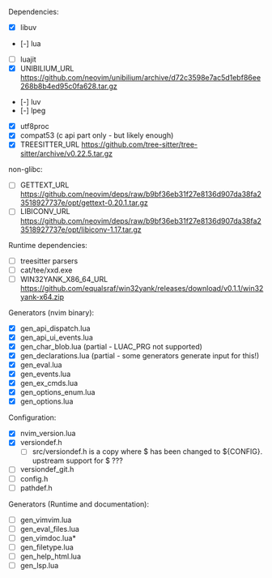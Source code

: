 Dependencies:

- [x] libuv
- [-] lua
- [ ] luajit
- [x] UNIBILIUM_URL https://github.com/neovim/unibilium/archive/d72c3598e7ac5d1ebf86ee268b8b4ed95c0fa628.tar.gz
- [-] luv
- [-] lpeg
- [x] utf8proc
- [x] compat53 (c api part only - but likely enough)
- [x] TREESITTER_URL https://github.com/tree-sitter/tree-sitter/archive/v0.22.5.tar.gz

non-glibc:
- [ ] GETTEXT_URL https://github.com/neovim/deps/raw/b9bf36eb31f27e8136d907da38fa23518927737e/opt/gettext-0.20.1.tar.gz
- [ ] LIBICONV_URL https://github.com/neovim/deps/raw/b9bf36eb31f27e8136d907da38fa23518927737e/opt/libiconv-1.17.tar.gz

Runtime dependencies:

- [ ] treesitter parsers
- [ ] cat/tee/xxd.exe
- [ ] WIN32YANK_X86_64_URL https://github.com/equalsraf/win32yank/releases/download/v0.1.1/win32yank-x64.zip

Generators (nvim binary):

 - [x] gen_api_dispatch.lua
 - [x] gen_api_ui_events.lua
 - [x] gen_char_blob.lua (partial - LUAC_PRG not supported)
 - [x] gen_declarations.lua (partial - some generators generate input for this!)
 - [x] gen_eval.lua
 - [x] gen_events.lua
 - [x] gen_ex_cmds.lua
 - [x] gen_options_enum.lua
 - [x] gen_options.lua

Configuration:

 - [x] nvim_version.lua
 - [x] versiondef.h
   - [ ] src/versiondef.h is a copy where $<CONFIG> has been changed to ${CONFIG}. upstream support for $<foo> ???
 - [ ] versiondef_git.h
 - [ ] config.h
 - [ ] pathdef.h

Generators (Runtime and documentation):

- [ ] gen_vimvim.lua
- [ ] gen_eval_files.lua
- [ ] gen_vimdoc.lua*
- [ ] gen_filetype.lua
- [ ] gen_help_html.lua
- [ ] gen_lsp.lua
